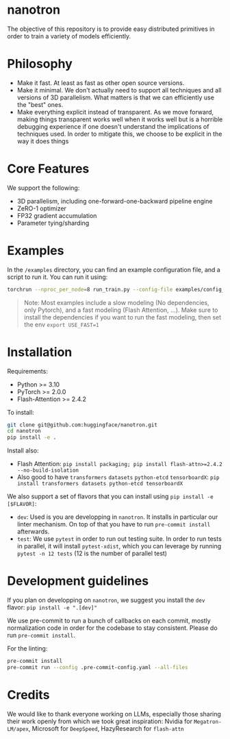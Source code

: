 # nanotron

The objective of this repository is to provide easy distributed primitives in order to train a variety of models efficiently.

# Philosophy

- Make it fast. At least as fast as other open source versions.
- Make it minimal. We don't actually need to support all techniques and all versions of 3D parallelism. What matters is that we can efficiently use the "best" ones.
- Make everything explicit instead of transparent. As we move forward, making things transparent works well when it works well but is a horrible debugging experience if one doesn't understand the implications of techniques used. In order to mitigate this, we choose to be explicit in the way it does things

# Core Features

We support the following:
 - 3D parallelism, including one-forward-one-backward pipeline engine
 - ZeRO-1 optimizer
 - FP32 gradient accumulation
 - Parameter tying/sharding

# Examples

In the `/examples` directory, you can find an example configuration file, and a script to run it. You can run it using:
```bash
torchrun --nproc_per_node=8 run_train.py --config-file examples/config_tiny_llama.yaml
```

> Note: Most examples include a slow modeling (No dependencies, only Pytorch), and a fast modeling (Flash Attention, ...). Make sure to install the dependencies if you want to run the fast modeling, then set the env `export USE_FAST=1`

# Installation

Requirements:
 - Python >= 3.10
 - PyTorch >= 2.0.0
 - Flash-Attention >= 2.4.2

To install:
```bash
git clone git@github.com:huggingface/nanotron.git
cd nanotron
pip install -e .
```

Install also:
- Flash Attention: `pip install packaging; pip install flash-attn>=2.4.2  --no-build-isolation`
- Also good to have `transformers` `datasets` `python-etcd` `tensorboardX`: `pip install transformers datasets python-etcd tensorboardX`


We also support a set of flavors that you can install using `pip install -e [$FLAVOR]`:
 - `dev`: Used is you are developping in `nanotron`. It installs in particular our linter mechanism. On top of that you have to run `pre-commit install` afterwards.
 - `test`: We use `pytest` in order to run out testing suite. In order to run tests in parallel, it will install `pytest-xdist`, which you can leverage by running `pytest -n 12 tests` (12 is the number of parallel test)


# Development guidelines

If you plan on developping on `nanotron`, we suggest you install the `dev` flavor: `pip install -e ".[dev]"`

We use pre-commit to run a bunch of callbacks on each commit, mostly normalization code in order for the codebase to stay consistent. Please do run `pre-commit install`.

For the linting:
```bash
pre-commit install
pre-commit run --config .pre-commit-config.yaml --all-files
```

# Credits

We would like to thank everyone working on LLMs, especially those sharing their work openly from which we took great inspiration: Nvidia for `Megatron-LM/apex`, Microsoft for `DeepSpeed`, HazyResearch for `flash-attn`
